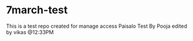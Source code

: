 # 7march-test
This is a test repo created for manage access
Paisalo Test By Pooja
edited by vikas @12:33PM
